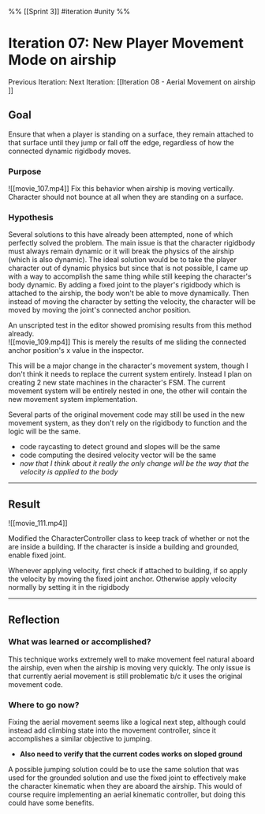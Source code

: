 %%
[[Sprint 3]] #iteration #unity
%%
# Iteration 07: New Player Movement Mode on airship
Previous Iteration: 
Next Iteration: [[Iteration 08 - Aerial Movement on airship ]]


## Goal
Ensure that when a player is standing on a surface, they remain attached to that surface until they jump or fall off the edge, regardless of how the connected dynamic rigidbody moves.  

### Purpose

![[movie_107.mp4]]
Fix this behavior when airship is moving vertically.  Character should not bounce at all when they are standing on a surface.  

### Hypothesis

Several solutions to this have already been attempted, none of which perfectly solved the problem.  The main issue is that the character rigidbody must always remain dynamic or it will break the physics of the airship (which is also dynamic).   The ideal solution would be to take the player character out of dynamic physics but since that is not possible, I came up with a way to accomplish the same thing while still keeping the character's body dynamic.  By adding a fixed joint to the player's rigidbody which is attached to the airship, the body won't be able to move dynamically.  Then instead of moving the character by setting the velocity, the character will be moved by moving the joint's connected anchor position.

An unscripted test in the editor showed promising results from this method already.  
![[movie_109.mp4]]
This is merely the results of me sliding the connected anchor position's x value in the inspector.  

This will be a major change in the character's movement system, though I don't think it needs to replace the current system entirely.  Instead I plan on creating 2 new state machines in the character's FSM.  The current movement system will be entirely nested in one, the other will contain the new movement system implementation.

Several parts of the original movement code may still be used in the new movement system, as they don't rely on the rigidbody to function and the logic will be the same.
- code raycasting to detect ground and slopes will be the same
- code computing the desired velocity vector will be the same
- *now that I think about it really the only change will be the way that the velocity is applied to the body*




----
## Result

![[movie_111.mp4]]

Modified the CharacterController class to keep track of whether or not the are inside a building.  If the character is inside a building and grounded, enable fixed joint.

Whenever applying velocity, first check if attached to building, if so apply the velocity by moving the fixed joint anchor.  Otherwise apply velocity normally by setting it in the rigidbody

----
## Reflection



### What was learned or accomplished?
This technique works extremely well to make movement feel natural aboard the airship, even when the airship is moving very quickly.    The only issue is that currently aerial movement is still problematic b/c it uses the original movement code.  

### Where to go now?
Fixing the aerial movement seems like a logical next step, although could instead add climbing state into the movement controller, since it accomplishes a similar objective to jumping.  

- **Also need to verify that the current codes works on sloped ground**


A possible jumping solution could be to use the same solution that was used for the grounded solution and use the fixed joint to effectively make the character kinematic when they are aboard the airship.  This would of course require implementing an aerial kinematic controller, but doing this could have some benefits.

